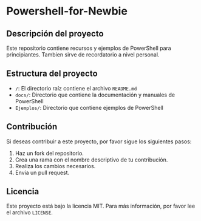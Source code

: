 # Powershell-for-Newbie

## Descripción del proyecto

Este repositorio contiene recursos y ejemplos de PowerShell para principiantes.
Tambien sirve de recordatorio a nivel personal.

## Estructura del proyecto

- `/`: El directorio raíz contiene el archivo `README.md`
- `docs/`: Directorio que contiene la documentación y manuales de PowerShell
- `Ejemplos/`: Directorio que contiene ejemplos de PowerShell

## Contribución

Si deseas contribuir a este proyecto, por favor sigue los siguientes pasos:

1. Haz un fork del repositorio.
2. Crea una rama con el nombre descriptivo de tu contribución.
3. Realiza los cambios necesarios.
4. Envía un pull request.

## Licencia

Este proyecto está bajo la licencia MIT. Para más información, por favor lee el archivo `LICENSE`.




